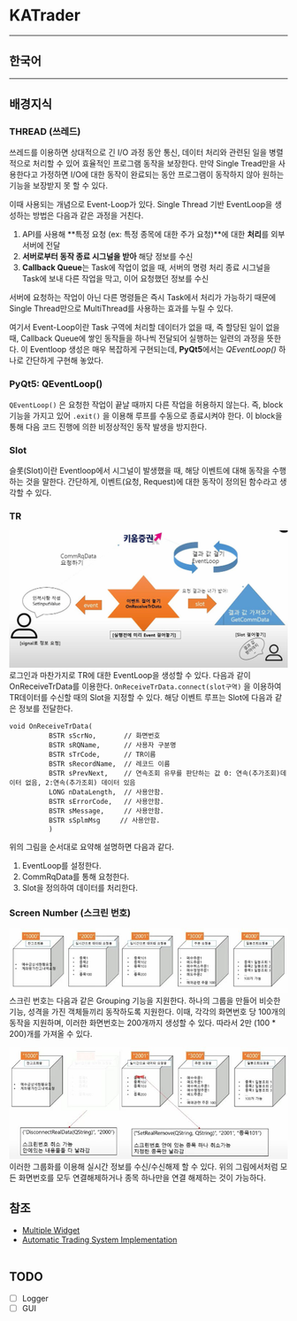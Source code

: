 # KATrader

---
## 한국어
---
## 배경지식
### THREAD (쓰레드)
쓰레드를 이용하면 상대적으로 긴 I/O 과정 동안 통신, 데이터 처리와 관련된 일을 병렬적으로 처리할 수 있어 효율적인 프로그램 동작을 보장한다. 만약 Single Tread만을 사용한다고 가정하면 I/O에 대한 동작이 완료되는 동안 프로그램이 동작하지 않아 원하는 기능을 보장받지 못 할 수 있다.  
  
이때 사용되는 개념으로 Event-Loop가 있다. Single Thread 기반 EventLoop을 생성하는 방법은 다음과 같은 과정을 거친다.   

1. API를 사용해 **특정 요청 (ex: 특정 종목에 대한 주가 요청)**에 대한 **처리**를 외부 서버에 전달
2. **서버로부터 동작 종료 시그널을 받아** 해당 정보를 수신
3. **Callback Queue**는 Task에 작업이 없을 때, 서버의 명령 처리 종료 시그널을 Task에 보내 다른 작업을 막고, 이어 요청했던 정보를 수신

서버에 요청하는 작업이 아닌 다른 명령들은 즉시 Task에서 처리가 가능하기 때문에 Single Thread만으로 MultiThread를 사용하는 효과를 누릴 수 있다.  
  
여기서 Event-Loop이란 Task 구역에 처리할 데이터가 없을 때, 즉 할당된 일이 없을 때, Callback Queue에 쌓인 동작들을 하나씩 전달되어 실행하는 일련의 과정을 뜻한다. 이 Eventloop 생성은 매우 복잡하게 구현되는데, **PyQt5**에서는 *QEventLoop()* 하나로 간단하게 구현해 놓았다.  
  
### PyQt5: QEventLoop()
`QEventLoop()` 은 요청한 작업이 끝날 때까지 다른 작업을 허용하지 않는다. 즉, block 기능을 가지고 있어 `.exit()` 을 이용해 루프를 수동으로 종료시켜야 한다. 이 block을 통해 다음 코드 진행에 의한 비정상적인 동작 발생을 방지한다.

### Slot
슬롯(Slot)이란 Eventloop에서 시그널이 발생했을 때, 해당 이벤트에 대해 동작을 수행하는 것을 말한다. 간단하게, 이벤트(요청, Request)에 대한 동작이 정의된 함수라고 생각할 수 있다. 

### TR
![TR](./img/TR.JPG)
로그인과 마찬가지로 TR에 대한 EventLoop을 생성할 수 있다. 다음과 같이 OnReceiveTrData를 이용한다. `OnReceiveTrData.connect(slot구역)` 을 이용하여 TR데이터를 수신할 때의 Slot을 지정할 수 있다. 해당 이벤트 루프는 Slot에 다음과 같은 정보를 전달한다.

```
void OnReceiveTrData(
          BSTR sScrNo,       // 화면번호
          BSTR sRQName,      // 사용자 구분명
          BSTR sTrCode,      // TR이름
          BSTR sRecordName,  // 레코드 이름
          BSTR sPrevNext,    // 연속조회 유무를 판단하는 값 0: 연속(추가조회)데이터 없음, 2:연속(추가조회) 데이터 있음
          LONG nDataLength,  // 사용안함.
          BSTR sErrorCode,   // 사용안함.
          BSTR sMessage,     // 사용안함.
          BSTR sSplmMsg     // 사용안함.
          )
```

위의 그림을 순서대로 요약해 설명하면 다음과 같다.
1. EventLoop를 설정한다.
2. CommRqData를 통해 요청한다.
3. Slot을 정의하여 데이터를 처리한다.

### Screen Number (스크린 번호)
![ScreenNo](./img/ScreenNo.jpg)
스크린 번호는 다음과 같은 Grouping 기능을 지원한다. 하나의 그룹을 만들어 비슷한 기능, 성격을 가진 객체들끼리 동작하도록 지원한다. 이때, 각각의 화면번호 당 100개의 동작을 지원하며, 이러한 화면번호는 200개까지 생성할 수 있다. 따라서 2만 (100 * 200)개를 가져올 수 있다.  

![DisconnectScreenNo](./img/DisconnectScreenNo.jpg)
이러한 그룹화를 이용해 실시간 정보를 수신/수신해제 할 수 있다. 위의 그림에서처럼 모든 화면번호를 모두 연결해제하거나 종목 하나만을 연결 해제하는 것이 가능하다.



## 참조
- [Multiple Widget](https://www.learnpyqt.com/tutorials/creating-multiple-windows/)
- [Automatic Trading System Implementation](https://www.youtube.com/channel/UCq7fsrxP6oi6vnYgPkw92jg)
<br></br>

## TODO
- [ ] Logger
- [ ] GUI
